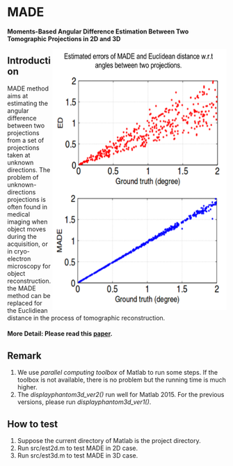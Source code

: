 # MADE

**Moments-Based Angular Difference Estimation Between Two Tomographic Projections in 2D and 3D**

<img src="result/MADE-Illustration.png" width="400" height="600" align="right" />

## Introduction

MADE method aims at estimating the angular difference between two projections
from a set of projections taken at unknown directions. The problem of unknown-directions projections
is often found in medical imaging when object moves during the acquisition, or in cryo-electron microscopy for object reconstruction. 
the MADE method can be replaced for the Euclidiean distance in the process of tomographic reconstruction.

#### More Detail: Please read this [paper](http://link.springer.com/article/10.1007/s10851-016-0673-5?view=classic).
    
## Remark

1. We use *parallel computing toolbox* of Matlab to run some steps.
If the toolbox is not available, there is no problem but the running time is much higher.
2. The *displayphantom3d_ver2()* run well for Matlab 2015. For the previous versions, please run *displayphantom3d_ver1()*.

## How to test

1. Suppose the current directory of Matlab is the project directory.
2. Run src/est2d.m to test MADE in 2D case.
3. Run src/est3d.m to test MADE in 3D case.
